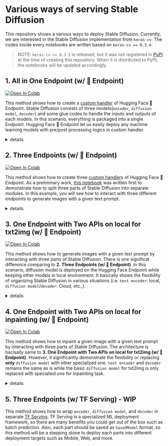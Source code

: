 # Various ways of serving Stable Diffusion 

This repository shows a various ways to deploy Stable Diffusion. Currently, we are interested in the Stable Diffusion implementation from `keras-cv`. The codes inside every notebooks are written based on `keras-cv == 0.3.4`.

> NOTE: `keras-cv >= 0.3.5` is released, but it was not registered in [PyPI](https://pypi.org/project/keras-cv/) at the time of creating this repository. When it is distributed to PyPI, the notebooks will be updated accordingly.

## 1. All in One Endpoint (w/ 🤗 Endpoint) 

<a target="_blank" href="https://colab.research.google.com/github/deep-diver/keras-sd-serving/blob/main/hf_single_endpoint.ipynb">
  <img src="https://colab.research.google.com/assets/colab-badge.svg" alt="Open In Colab"/>
</a>

This method shows how to create a [custom handler](https://huggingface.co/docs/inference-endpoints/guides/custom_handler) of Hugging Face 🤗 Endpoint. Stable Diffusion consists of three models(`encoder`, `diffusion model`, `decoder`) and some glue codes to handle the inputs and outputs of each models. In this scenario, everything is packaged into a single Endpoint. Hugging Face 🤗 Endpoint let us easily deploy any machine learning models with pre/post processing logics in custom handler.

<details><summary>details</summary>
<p>

<p align="center">
<img src="https://i.ibb.co/0Kpnn8g/2022-12-19-2-57-28.png" width="70%"/>
</p>

</p>
</details>

## 2. Three Endpoints (w/ 🤗 Endpoint) 

<a target="_blank" href="https://colab.research.google.com/github/deep-diver/keras-sd-serving/blob/main/hf_multiple_endpoints.ipynb">
  <img src="https://colab.research.google.com/assets/colab-badge.svg" alt="Open In Colab"/>
</a>

This method shows how to create three [custom handler](https://huggingface.co/docs/inference-endpoints/guides/custom_handler)s of Hugging Face 🤗 Endpoint. As a preliminary work, [this notebook](https://github.com/deep-diver/keras-sd-serving/blob/main/model_sepration_without_endpoint.ipynb) was written first to demonstrate how to split three parts of Stable Diffusion into separate modules. In this example, you will see how to interact with three different endpoints to generate images with a given text prompt.

<details><summary>details</summary>
<p>

<p align="center">
<img src="https://i.ibb.co/1dCGfm9/2022-12-19-3-27-14.png" width="70%"/>
</p>

</p>
</details>

## 3. One Endpoint with Two APIs on local for txt2img (w/ 🤗 Endpoint) 

<a target="_blank" href="https://colab.research.google.com/github/deep-diver/keras-sd-serving/blob/main/hf_endpoint_dm_while_local_ed.ipynb">
  <img src="https://colab.research.google.com/assets/colab-badge.svg" alt="Open In Colab"/>
</a>

This method shows how to generate images with a given text prompt by interacting with three parts of Stable Diffusion. There is one significat difference comparing to **2. Three Endpoints (w/ 🤗 Endpoint)**. In this scenario, diffusion model is deployed on the Hugging Face Endpoint while keeping other models in local environment. It basically shows the flexibility of organizing Stable Diffusion in various situations (i.e. `text encoder`: local, `diffusion model`/`decoder`: Cloud, etc.,).

<details><summary>details</summary>
<p>

<p align="center">
<img src="https://i.ibb.co/f2NHXYh/2022-12-19-3-27-10.png" width="70%"/>
</p>

</p>
</details>

## 4. One Endpoint with Two APIs on local for inpainting (w/ 🤗 Endpoint) 

<a target="_blank" href="https://colab.research.google.com/github/deep-diver/keras-sd-serving/blob/main/hf_endpoint_dm_while_local_ed_inpaint.ipynb">
  <img src="https://colab.research.google.com/assets/colab-badge.svg" alt="Open In Colab"/>
</a>

This method shows how to inpaint a given image with a given text prompt by interacting with three parts of Stable Diffusion. The architecture is bacisally same to **3. One Endpoint with Two APIs on local for txt2img (w/ 🤗 Endpoint)**. However, it significantly demonstrate the flexibility or replacing **only** `diffusion model` with other specialized one. `text encoder` and `decoder` remains the same as is while the basic `diffusion model` for txt2img is only replaced with specialied one for inpainting task.

<details><summary>details</summary>
<p>

<p align="center">
<img src="https://i.ibb.co/fv30h2M/2022-12-20-3-17-57.png" width="70%"/>
</p>

</p>
</details>

## 5. Three Endpoints (w/ TF Serving) - WIP

This method shows how to wrap `encoder`, `diffusion model`, and `decoder` in separate [TF Serving](https://github.com/tensorflow/serving). TF Serving is a specialized ML deployment framework, so there are many benefits you could get out of the box such as batch prediction. Also, each part should be saved as `SavedModel` format, so this method will be a stepping stone to deploy each parts into different deployment targets such as Mobile, Web, and more. 
